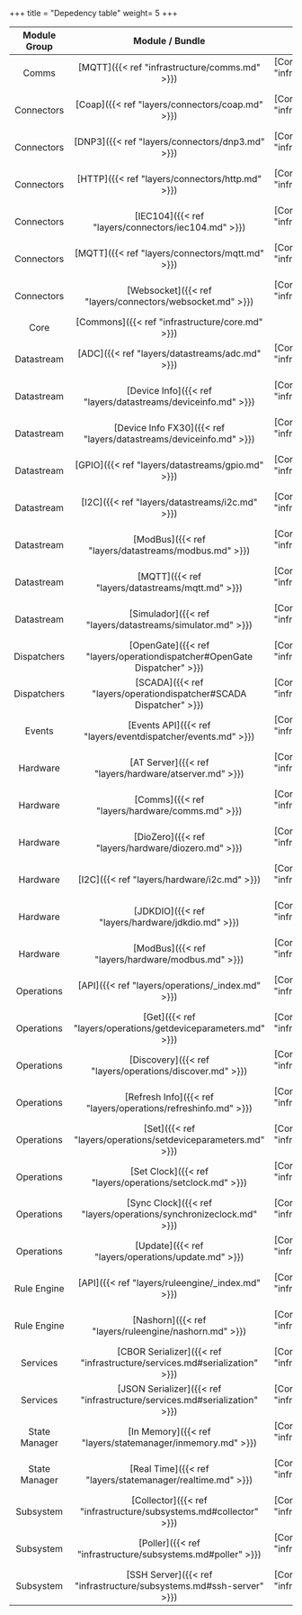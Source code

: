 +++
title = "Depedency table"
weight= 5
+++


| Module Group  | Module / Bundle                                                | Dependencies                                          |                                                  |                                                       |                                                   |
| :-----------: | :------------------------------------------------------------: | :---------------------------------------------------: | :----------------------------------------------: | :---------------------------------------------------: | :-----------------------------------------------: |
| Comms         | [MQTT]({{< ref "infrastructure/comms.md" >}})                            | [Core Commons]({{< ref "infrastructure/core.md" >}})            |                                                  |                                                       |                                                   |
| Connectors    | [Coap]({{< ref "layers/connectors/coap.md" >}})                          | [Core Commons]({{< ref "infrastructure/core.md" >}})            | [AT Server]({{< ref "layers/hardware/atserver.md" >}})      |                                                       |                                                   |
| Connectors    | [DNP3]({{< ref "layers/connectors/dnp3.md" >}})                           | [Core Commons]({{< ref "infrastructure/core.md" >}})            |                                                  |                                                       |                                                   |
| Connectors    | [HTTP]({{< ref "layers/connectors/http.md" >}})                          | [Core Commons]({{< ref "infrastructure/core.md" >}})            |                                                  |                                                       |                                                   |
| Connectors    | [IEC104]({{< ref "layers/connectors/iec104.md" >}})                      | [Core Commons]({{< ref "infrastructure/core.md" >}})            |                                                  |                                                       |                                                   |
| Connectors    | [MQTT]({{< ref "layers/connectors/mqtt.md" >}})                          | [Core Commons]({{< ref "infrastructure/core.md" >}})            | [MQTT Comms]({{< ref "infrastructure/comms.md" >}})        |                                                       |                                                   |
| Connectors    | [Websocket]({{< ref "layers/connectors/websocket.md" >}})                | [Core Commons]({{< ref "infrastructure/core.md" >}})            |                                                  |                                                       |                                                   |
| Core          | [Commons]({{< ref "infrastructure/core.md" >}})                          |                                                       |                                                  |                                                       |                                                   |
| Datastream    | [ADC]({{< ref "layers/datastreams/adc.md" >}})                           | [Core Commons]({{< ref "infrastructure/core.md" >}})            |                                                  |                                                       |                                                   |
| Datastream    | [Device Info]({{< ref "layers/datastreams/deviceinfo.md" >}})            | [Core Commons]({{< ref "infrastructure/core.md" >}})            |                                                  |                                                       |                                                   |
| Datastream    | [Device Info FX30]({{< ref "layers/datastreams/deviceinfo.md" >}})       | [Core Commons]({{< ref "infrastructure/core.md" >}})            |                                                  |                                                       |                                                   |
| Datastream    | [GPIO]({{< ref "layers/datastreams/gpio.md" >}})                         | [Core Commons]({{< ref "infrastructure/core.md" >}})            |                                                  |                                                       |                                                   |
| Datastream    | [I2C]({{< ref "layers/datastreams/i2c.md" >}})                           | [Core Commons]({{< ref "infrastructure/core.md" >}})            | [Event API]({{< ref "layers/eventdispatcher/events.md" >}}) |                                                       |                                                   |
| Datastream    | [ModBus]({{< ref "layers/datastreams/modbus.md" >}})                     | [Core Commons]({{< ref "infrastructure/core.md" >}})            |                                                  |                                                       |                                                   |
| Datastream    | [MQTT]({{< ref "layers/datastreams/mqtt.md" >}})                         | [Core Commons]({{< ref "infrastructure/core.md" >}})            | [MQTT Comms]({{< ref "infrastructure/comms.md" >}})        |                                                       |                                                   |
| Datastream    | [Simulador]({{< ref "layers/datastreams/simulator.md" >}})               | [Core Commons]({{< ref "infrastructure/core.md" >}})            |                                                  |                                                       |                                                   |
| Dispatchers   | [OpenGate]({{< ref "layers/operationdispatcher#OpenGate Dispatcher" >}}) | [Core Commons]({{< ref "infrastructure/core.md" >}})            | [Operation API]({{< ref "layers/operations" >}})            | [Event API]({{< ref "layers/eventdispatcher/events.md" >}})      |                                                   |
| Dispatchers   | [SCADA]({{< ref "layers/operationdispatcher#SCADA Dispatcher" >}})        | [Core Commons]({{< ref "infrastructure/core.md" >}})            |                                                  |                                                       |                                                   |
| Events        | [Events API]({{< ref "layers/eventdispatcher/events.md" >}})              | [Core Commons]({{< ref "infrastructure/core.md" >}})            |                                                  |                                                       |                                                   |
| Hardware      | [AT Server]({{< ref "layers/hardware/atserver.md" >}})                    | [Core Commons]({{< ref "infrastructure/core.md" >}})            |                                                  |                                                       |                                                   |
| Hardware      | [Comms]({{< ref "layers/hardware/comms.md" >}})                           | [Core Commons]({{< ref "infrastructure/core.md" >}})            |                                                  |                                                       |                                                   |
| Hardware      | [DioZero]({{< ref "layers/hardware/diozero.md" >}})                       | [Core Commons]({{< ref "infrastructure/core.md" >}})            |                                                  |                                                       |                                                   |
| Hardware      | [I2C]({{< ref "layers/hardware/i2c.md" >}})                               | [Core Commons]({{< ref "infrastructure/core.md" >}})            |                                                  |                                                       |                                                   |
| Hardware      | [JDKDIO]({{< ref "layers/hardware/jdkdio.md" >}})                         | [Core Commons]({{< ref "infrastructure/core.md" >}})            |                                                  |                                                       |                                                   |
| Hardware      | [ModBus]({{< ref "layers/hardware/modbus.md" >}})                         | [Core Commons]({{< ref "infrastructure/core.md" >}})            |                                                  |                                                       |                                                   |
| Operations    | [API]({{< ref "layers/operations/_index.md" >}})                          | [Core Commons]({{< ref "infrastructure/core.md" >}})            |                                                  |                                                       |                                                   |
| Operations    | [Get]({{< ref "layers/operations/getdeviceparameters.md" >}})             | [Core Commons]({{< ref "infrastructure/core.md" >}}) | [Operation API]({{< ref "layers/operations" >}})            |                                                       |                                                   |
| Operations    | [Discovery]({{< ref "layers/operations/discover.md" >}})                  | [Core Commons]({{< ref "infrastructure/core.md" >}})            | [Operation API]({{< ref "layers/operations" >}})            | [MQTT Comms]({{< ref "infrastructure/comms.md" >}})             |                                                   |
| Operations    | [Refresh Info]({{< ref "layers/operations/refreshinfo.md" >}})            | [Core Commons]({{< ref "infrastructure/core.md" >}}) | [Operation API]({{< ref "layers/operations" >}})            |                                                       |                                                   |
| Operations    | [Set]({{< ref "layers/operations/setdeviceparameters.md" >}})             | [Core Commons]({{< ref "infrastructure/core.md" >}}) | [Operation API]({{< ref "layers/operations" >}})            |                                                       |                                                   |
| Operations    | [Set Clock]({{< ref "layers/operations/setclock.md" >}})                  | [Core Commons]({{< ref "infrastructure/core.md" >}})            | [Operation API]({{< ref "layers/operations" >}})            | |                                                   |
| Operations    | [Sync Clock]({{< ref "layers/operations/synchronizeclock.md" >}})         | [Core Commons]({{< ref "infrastructure/core.md" >}})            | [Operation API]({{< ref "layers/operations" >}})            | |                                                   |
| Operations    | [Update]({{< ref "layers/operations/update.md" >}})                       | [Core Commons]({{< ref "infrastructure/core.md" >}})            | [Operation API]({{< ref "layers/operations" >}})            |                                                       |                                                   |
| Rule Engine   | [API]({{< ref "layers/ruleengine/_index.md" >}})                          | [Core Commons]({{< ref "infrastructure/core.md" >}})            | [Event API]({{< ref "layers/eventdispatcher/events.md" >}}) |                                                       |                                                   |
| Rule Engine   | [Nashorn]({{< ref "layers/ruleengine/nashorn.md" >}})                     | [Core Commons]({{< ref "infrastructure/core.md" >}})            | [Event API]({{< ref "layers/eventdispatcher/events.md" >}}) | | [Rule Engine API]({{< ref "layers/ruleengine/_index.md" >}}) |
| Services      | [CBOR Serializer]({{< ref "infrastructure/services.md#serialization" >}}) | [Core Commons]({{< ref "infrastructure/core.md" >}})            |                                                  |                                                       |                                                   |
| Services      | [JSON Serializer]({{< ref "infrastructure/services.md#serialization" >}}) | [Core Commons]({{< ref "infrastructure/core.md" >}})            |                                                  |                                                       |                                                   |                                         |                                                   |
| State Manager | [In Memory]({{< ref "layers/statemanager/inmemory.md" >}})                | [Core Commons]({{< ref "infrastructure/core.md" >}})            | [Event API]({{< ref "layers/eventdispatcher/events.md" >}}) | | [Rule Engine API]({{< ref "layers/ruleengine/_index.md" >}}) |
| State Manager | [Real Time]({{< ref "layers/statemanager/realtime.md" >}})                | [Core Commons]({{< ref "infrastructure/core.md" >}})            | [Event API]({{< ref "layers/eventdispatcher/events.md" >}}) | |                                                   |
| Subsystem     | [Collector]({{< ref "infrastructure/subsystems.md#collector" >}})         | [Core Commons]({{< ref "infrastructure/core.md" >}})            | [Event API]({{< ref "layers/eventdispatcher/events.md" >}}) | |                                                   |
| Subsystem     | [Poller]({{< ref "infrastructure/subsystems.md#poller" >}})               | [Core Commons]({{< ref "infrastructure/core.md" >}})            |                                                  |                                                       |                                                   |
| Subsystem     | [SSH Server]({{< ref "infrastructure/subsystems.md#ssh-server" >}})       | [Core Commons]({{< ref "infrastructure/core.md" >}})            |                                                  |                                                       |                                                   |
